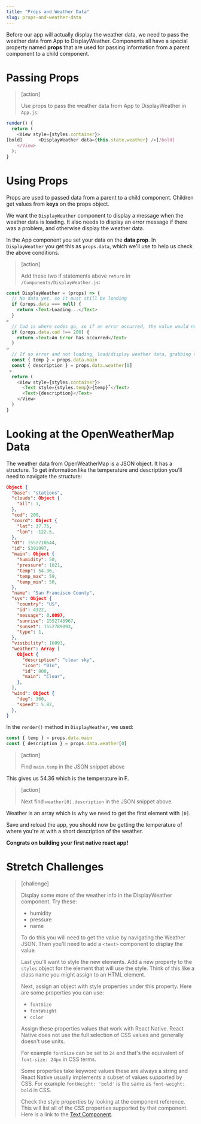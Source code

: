```yaml
---
title: "Props and Weather Data"
slug: props-and-weather-data
---
```


Before our app will actually display the weather data, we need to pass the weather data from App to DisplayWeather. Components all have a special property named **props** that are used for passing information from a parent component to a child component.

# Passing Props

> [action]
>
> Use props to pass the weather data from App to DisplayWeather in `App.js`:
>
```JavaScript
render() {
  return (
    <View style={styles.container}>
[bold]      <DisplayWeather data={this.state.weather} />[/bold]
    </View>
  );
}
```

# Using Props

Props are used to passed data from a parent to a child component. Children get values from **keys** on the props object.

We want the `DisplayWeather` component to display a message when the weather data is loading. It also needs to display an error message if there was a problem, and otherwise display the weather data.

In the App component you set your data on the **data prop**. In `DisplayWeather` you get this as `props.data`, which we'll use to help us check the above conditions.

> [action]
>
> Add these two if statements above `return` in `/Components/DisplayWeather.js`:
>
```JavaScript
const DisplayWeather = (props) => {
  // No data yet, so it must still be loading
  if (props.data === null) {
    return <Text>Loading...</Text>
  }
>
  // Cod is where codes go, so if an error occurred, the value would not be 200 (could be 400, 404, etc.)
  if (props.data.cod !== 200) {
    return <Text>An Error has occurred</Text>
  }
>
  // If no error and not loading, load/display weather data, grabbing the appropriate data from props
  const { temp } = props.data.main
  const { description } = props.data.weather[0]
 >
  return (
    <View style={styles.container}>
      <Text style={styles.temp}>{temp}˚</Text>
      <Text>{description}</Text>
    </View>
  )
}
```

# Looking at the OpenWeatherMap Data

The weather data from OpenWeatherMap is a JSON object. It has a structure. To get information like the temperature and description you'll need to navigate the structure:

```JSON
Object {
  "base": "stations",
  "clouds": Object {
    "all": 1,
  },
  "cod": 200,
  "coord": Object {
    "lat": 37.75,
    "lon": -122.5,
  },
  "dt": 1552710644,
  "id": 5391997,
  "main": Object {
    "humidity": 50,
    "pressure": 1021,
    "temp": 54.36,
    "temp_max": 59,
    "temp_min": 50,
  },
  "name": "San Francisco County",
  "sys": Object {
    "country": "US",
    "id": 4322,
    "message": 0.0097,
    "sunrise": 1552745967,
    "sunset": 1552789093,
    "type": 1,
  },
  "visibility": 16093,
  "weather": Array [
    Object {
      "description": "clear sky",
      "icon": "01n",
      "id": 800,
      "main": "Clear",
    },
  ],
  "wind": Object {
    "deg": 360,
    "speed": 5.82,
  },
}
```

In the `render()` method in `DisplayWeather`, we used:

```JavaScript
const { temp } = props.data.main
const { description } = props.data.weather[0]
```

> [action]
>
> Find `main.temp` in the JSON snippet above

This gives us 54.36 which is the temperature in F.

> [action]
>
> Next find `weather[0].description` in the JSON snippet above.

Weather is an array which is why we need to get the first element with `[0]`.

Save and reload the app, you should now be getting the temperature of where you're at with a short description of the weather.

**Congrats on building your first native react app!**

# Stretch Challenges

> [challenge]
>
> Display some more of the weather info in the DisplayWeather component. Try these:
>
> - humidity
> - pressure
> - name
>
> To do this you will need to get the value by navigating the Weather JSON. Then you'll need to add a  `<text>` component to display the value.
>
> Last you'll want to style the new elements. Add a new property to the `styles` object for the element that will use the style. Think of this like a class name you might assign to an HTML element.
>
> Next, assign an object with style properties under this property. Here are some properties you can use:
>
> - `fontSize`
> - `fontWeight`
> - `color`
>
> Assign these properties values that work with React Native. React Native does not use the full selection of CSS values and generally doesn't use units.
>
> For example `fontSize` can be set to `24` and that's the equivalent of `font-size: 24px` in CSS terms.
>
> Some properties take keyword values these are always a string and React Native usually implements a subset of values supported by CSS. For example `fontWeight: 'bold'` is the same as `font-weight: bold` in CSS.
>
> Check the style properties by looking at the component reference. This will list all of the CSS properties supported by that component. Here is a link to the [Text Component](https://facebook.github.io/react-native/docs/text).
